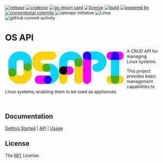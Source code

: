 [![release](https://img.shields.io/github/release/retr0h/osapi.svg?style=for-the-badge)](https://github.com/retr0h/osapi/releases/latest)
[![codecov](https://img.shields.io/codecov/c/github/retr0h/osapi?token=NF0T86B1EP&style=for-the-badge)](https://codecov.io/gh/retr0h/osapi)
[![go report card](https://goreportcard.com/badge/github.com/retr0h/osapi?style=for-the-badge)](https://goreportcard.com/report/github.com/retr0h/osapi)
[![license](https://img.shields.io/badge/license-MIT-brightgreen.svg?style=for-the-badge)](LICENSE)
[![build](https://img.shields.io/github/actions/workflow/status/retr0h/osapi/go.yml?style=for-the-badge)](https://github.com/retr0h/osapi/actions/workflows/go.yml)
[![powered by](https://img.shields.io/badge/powered%20by-goreleaser-green.svg?style=for-the-badge)](https://github.com/goreleaser)
[![conventional commits](https://img.shields.io/badge/Conventional%20Commits-1.0.0-yellow.svg?style=for-the-badge)](https://conventionalcommits.org)
![openapi initiative](https://img.shields.io/badge/openapiinitiative-%23000000.svg?style=for-the-badge&logo=openapiinitiative&logoColor=white)
![Linux](https://img.shields.io/badge/Linux-FCC624?style=for-the-badge&logo=linux&logoColor=black)
![gitHub commit activity](https://img.shields.io/github/commit-activity/m/retr0h/osapi?style=for-the-badge)

# OS API

<img src="asset/logo.png" align="left" />

A CRUD API for managing Linux systems.

This project provides basic management capabilities to Linux systems, enabling
them to be used as appliances.

<br clear="left"/>

## Documentation

[Getting Started][] | [API][] | [Usage][]

[Getting Started]: https://retr0h.github.io/osapi/
[API]: https://retr0h.github.io/osapi/category/api
[Usage]: https://retr0h.github.io/osapi/sidebar/usage/

## License

The [MIT][] License.

[MIT]: LICENSE
